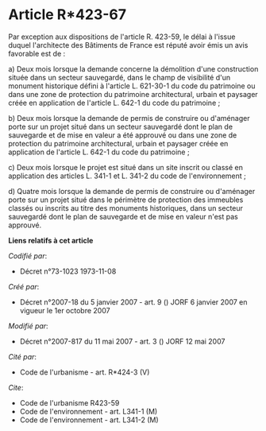 # Article R*423-67

Par exception aux dispositions de l'article R. 423-59, le délai à l'issue duquel l'architecte des Bâtiments de France est
réputé avoir émis un avis favorable est de :

a) Deux mois lorsque la demande concerne la démolition d'une construction située dans un secteur sauvegardé, dans le champ de
visibilité d'un monument historique défini à l'article L. 621-30-1 du code du patrimoine ou dans une zone de protection du
patrimoine architectural, urbain et paysager créée en application de l'article L. 642-1 du code du patrimoine ;

b) Deux mois lorsque la demande de permis de construire ou d'aménager porte sur un projet situé dans un secteur sauvegardé
dont le plan de sauvegarde et de mise en valeur a été approuvé ou dans une zone de protection du patrimoine architectural,
urbain et paysager créée en application de l'article L. 642-1 du code du patrimoine ;

c) Deux mois lorsque le projet est situé dans un site inscrit ou classé en application des articles L. 341-1 et L. 341-2 du
code de l'environnement ;

d) Quatre mois lorsque la demande de permis de construire ou d'aménager porte sur un projet situé dans le périmètre de
protection des immeubles classés ou inscrits au titre des monuments historiques, dans un secteur sauvegardé dont le plan de
sauvegarde et de mise en valeur n'est pas approuvé.

**Liens relatifs à cet article**

_Codifié par_:

  - Décret n°73-1023 1973-11-08

_Créé par_:

  - Décret n°2007-18 du 5 janvier 2007 - art. 9 () JORF 6 janvier 2007 en vigueur le 1er octobre 2007

_Modifié par_:

  - Décret n°2007-817 du 11 mai 2007 - art. 3 () JORF 12 mai 2007

_Cité par_:

  - Code de l'urbanisme - art. R*424-3 (V)

_Cite_:

  - Code de l'urbanisme R423-59
  - Code de l'environnement - art. L341-1 (M)
  - Code de l'environnement - art. L341-2 (M)
